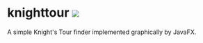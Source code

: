 # knighttour [![](https://travis-ci.org/saeidscorp/knighttour.svg?branch=master)](https://travis-ci.org/saeidscorp/knighttour)
A simple Knight's Tour finder implemented graphically by JavaFX.
